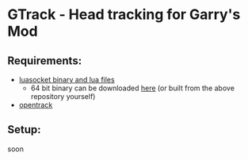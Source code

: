 # GTrack - Head tracking for Garry's Mod
## Requirements:
- [luasocket binary and lua files](https://github.com/danielga/gmod_luasocket)
    - 64 bit binary can be downloaded [here](https://f001.backblazeb2.com/file/cheezus-sharex/ShareX/2022/11/gmcl_socket.core_win64.dll) (or built from the above repository yourself)
- [opentrack](https://github.com/opentrack/opentrack)

## Setup:
soon